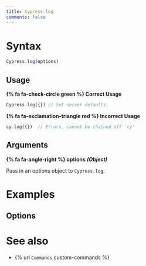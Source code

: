 ```yaml
---
title: Cypress.log
comments: false
---
```


# Syntax

```javascript
Cypress.log(options)
```

## Usage

**{% fa fa-check-circle green %} Correct Usage**

```javascript
Cypress.log({}) // Set server defaults
```

**{% fa fa-exclamation-triangle red %} Incorrect Usage**

```javascript
cy.log({})  // Errors, cannot be chained off 'cy'
```

## Arguments

**{% fa fa-angle-right %} options**  ***(Object)***

Pass in an options object to `Cypress.log`.

# Examples

## Options

# See also

- {% url `Commands` custom-commands %}
